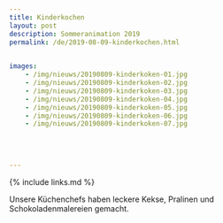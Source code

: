 ```yaml
---
title: Kinderkochen
layout: post
description: Sommeranimation 2019
permalink: /de/2019-08-09-kinderkochen.html

    
images: 
    - /img/nieuws/20190809-kinderkoken-01.jpg
    - /img/nieuws/20190809-kinderkoken-02.jpg
    - /img/nieuws/20190809-kinderkoken-03.jpg
    - /img/nieuws/20190809-kinderkoken-04.jpg
    - /img/nieuws/20190809-kinderkoken-05.jpg
    - /img/nieuws/20190809-kinderkoken-06.jpg
    - /img/nieuws/20190809-kinderkoken-07.jpg
    
    
    
    
---
```


{% include links.md %}

Unsere Küchenchefs haben leckere Kekse, Pralinen und Schokoladenmalereien gemacht. 